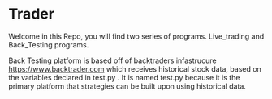 # Trader

Welcome in this Repo, you will find two series of programs. Live_trading 
and Back_Testing programs.

Back Testing platform is based off of backtraders infastrucure https://www.backtrader.com
which receives historical stock data, based on the variables declared in test.py . It is named test.py because it is the primary platform that strategies can be built upon using historical data.
